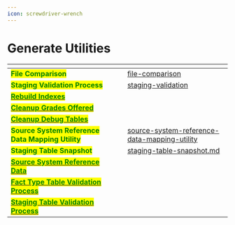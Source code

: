 ```yaml
---
icon: screwdriver-wrench
---
```


# Generate Utilities

<table data-view="cards"><thead><tr><th></th><th></th><th></th><th data-hidden data-card-target data-type="content-ref"></th></tr></thead><tbody><tr><td><mark style="color:green;"><strong>File Comparison</strong></mark></td><td></td><td></td><td><a href="file-comparison/">file-comparison</a></td></tr><tr><td><mark style="color:green;"><strong>Staging Validation Process</strong></mark></td><td></td><td></td><td><a href="staging-validation/">staging-validation</a></td></tr><tr><td><a href="rebuild-indexes.md"><mark style="color:green;"><strong>Rebuild Indexes</strong></mark></a></td><td></td><td></td><td></td></tr><tr><td><a href="cleanup-grades-offered.md"><mark style="color:green;"><strong>Cleanup Grades Offered</strong></mark></a></td><td></td><td></td><td></td></tr><tr><td><a href="cleanup-debug-tables.md"><mark style="color:green;"><strong>Cleanup Debug Tables</strong></mark></a></td><td></td><td></td><td></td></tr><tr><td><mark style="color:green;"><strong>Source System Reference Data Mapping Utility</strong></mark></td><td></td><td></td><td><a href="source-system-reference-data-mapping-utility/">source-system-reference-data-mapping-utility</a></td></tr><tr><td><mark style="color:green;"><strong>Staging Table Snapshot</strong></mark></td><td></td><td></td><td><a href="staging-table-snapshot.md">staging-table-snapshot.md</a></td></tr><tr><td><a href="source-system-reference-data-mapping-utility/source-system-reference-data.md"><mark style="color:green;"><strong>Source System Reference Data</strong></mark></a></td><td></td><td></td><td></td></tr><tr><td><a href="fact-type-table-validation-process.md"><mark style="color:green;"><strong>Fact Type Table Validation Process</strong></mark></a></td><td></td><td></td><td></td></tr><tr><td><a href="staging-validation/"><mark style="color:green;"><strong>Staging Table Validation Process</strong></mark></a></td><td></td><td></td><td></td></tr></tbody></table>

